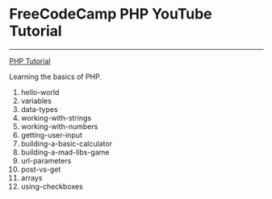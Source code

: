 # FreeCodeCamp PHP YouTube Tutorial
---
[PHP Tutorial](https://www.youtube.com/watch?v=OK_JCtrrv-c)

Learning the basics of PHP.

1. hello-world
2. variables
3. data-types
4. working-with-strings
5. working-with-numbers
6. getting-user-input
7. building-a-basic-calculator
8. building-a-mad-libs-game
9. url-parameters
10. post-vs-get
11. arrays
12. using-checkboxes
